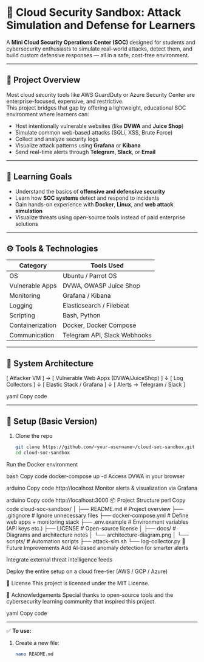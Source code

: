 # 🔐 Cloud Security Sandbox: Attack Simulation and Defense for Learners

A **Mini Cloud Security Operations Center (SOC)** designed for students and cybersecurity enthusiasts to simulate real-world attacks, detect them, and build custom defensive responses — all in a safe, cost-free environment.

---

## 🚀 Project Overview

Most cloud security tools like AWS GuardDuty or Azure Security Center are enterprise-focused, expensive, and restrictive.  
This project bridges that gap by offering a lightweight, educational SOC environment where learners can:

- Host intentionally vulnerable websites (like **DVWA** and **Juice Shop**)  
- Simulate common web-based attacks (SQLi, XSS, Brute Force)  
- Collect and analyze security logs  
- Visualize attack patterns using **Grafana** or **Kibana**  
- Send real-time alerts through **Telegram**, **Slack**, or **Email**

---

## 🧠 Learning Goals

- Understand the basics of **offensive and defensive security**
- Learn how **SOC systems** detect and respond to incidents  
- Gain hands-on experience with **Docker**, **Linux**, and **web attack simulation**  
- Visualize threats using open-source tools instead of paid enterprise solutions  

---

## ⚙️ Tools & Technologies

| Category | Tools Used |
|-----------|-------------|
| OS | Ubuntu / Parrot OS |
| Vulnerable Apps | DVWA, OWASP Juice Shop |
| Monitoring | Grafana / Kibana |
| Logging | Elasticsearch / Filebeat |
| Scripting | Bash, Python |
| Containerization | Docker, Docker Compose |
| Communication | Telegram API, Slack Webhooks |

---

## 🧩 System Architecture

[ Attacker VM ] → [ Vulnerable Web Apps (DVWA/JuiceShop) ]
↓
[ Log Collectors ]
↓
[ Elastic Stack / Grafana ]
↓
[ Alerts → Telegram / Slack ]

yaml
Copy code

---

## 🧪 Setup (Basic Version)

1. Clone the repo  
   ```bash
   git clone https://github.com/<your-username>/cloud-soc-sandbox.git
   cd cloud-soc-sandbox
Run the Docker environment

bash
Copy code
docker-compose up -d
Access DVWA in your browser

arduino
Copy code
http://localhost
Monitor alerts & visualization via Grafana

arduino
Copy code
http://localhost:3000
📦 Project Structure
perl
Copy code
cloud-soc-sandbox/
│
├── README.md              # Project overview
├── .gitignore             # Ignore unnecessary files
├── docker-compose.yml     # Define web apps + monitoring stack
├── .env.example           # Environment variables (API keys etc.)
├── LICENSE                # Open-source license
│
├── docs/                  # Diagrams and architecture notes
│   └── architecture-diagram.png
│
└── scripts/               # Automation scripts
    ├── attack-sim.sh
    └── log-collector.py
🎯 Future Improvements
Add AI-based anomaly detection for smarter alerts

Integrate external threat intelligence feeds

Deploy the entire setup on a cloud free-tier (AWS / GCP / Azure)


📜 License
This project is licensed under the MIT License.

💬 Acknowledgements
Special thanks to open-source tools and the cybersecurity learning community that inspired this project.

yaml
Copy code

---

✅ **To use:**
1. Create a new file:
   ```bash
   nano README.md
